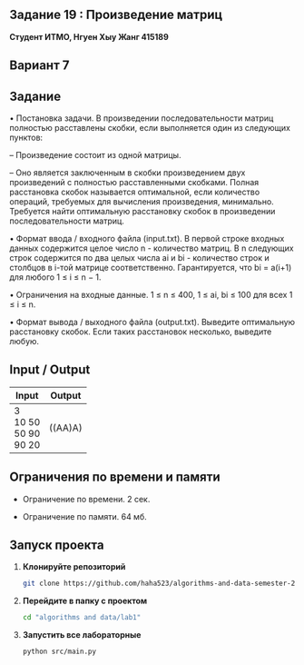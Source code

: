 ## Задание 19 : Произведение матриц

**Студент ИТМО,  Нгуен Хыу Жанг  415189**  

## Вариант 7

## Задание

• Постановка задачи. В произведении последовательности матриц полностью расставлены скобки, если выполняется один из следующих пунктов:

– Произведение состоит из одной матрицы.

– Оно является заключенным в скобки произведением двух произведений с полностью расставленными скобками. Полная расстановка скобок называется оптимальной, если количество операций, требуемых для вычисления произведения, минимально. Требуется найти оптимальную расстановку скобок в произведении последовательности матриц.

• Формат ввода / входного файла (input.txt). В первой строке входных данных содержится целое число n - количество матриц. В n следующих строк содержится по два целых числа ai и bi - количество строк и столбцов в i-той матрице соответственно. Гарантируется, что bi = a(i+1) для любого 1 ≤ i ≤ n − 1.

• Ограничения на входные данные. 1 ≤ n ≤ 400, 1 ≤ ai, bi ≤ 100 для всех 1 ≤ i ≤ n.

• Формат вывода / выходного файла (output.txt). Выведите оптимальную расстановку скобок. Если таких расстановок несколько, выведите любую.

  
## Input / Output 


| Input                                                | Output                               |   
|------------------------------------------------------|--------------------------------------|
| 3<br/>10 50<br/>50 90<br/>90 20                      | ((AA)A)                              |




## Ограничения по времени и памяти

- Ограничение по времени. 2 сек.

- Ограничение по памяти. 64 мб.


## Запуск проекта
1. **Клонируйте репозиторий**
   ```bash
   git clone https://github.com/haha523/algorithms-and-data-semester-2.git
   ```
2. **Перейдите в папку с проектом**
   ```bash
   cd "algorithms and data/lab1"
   ```
3. **Запустить все лабораторные**
    ```bash
   python src/main.py
   ```

